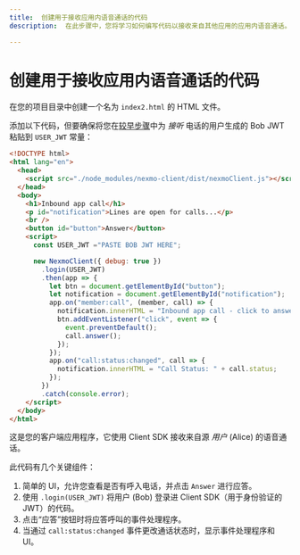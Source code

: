 ```yaml
---
title:  创建用于接收应用内语音通话的代码
description:  在此步骤中，您将学习如何编写代码以接收来自其他应用的应用内语音通话。

---
```


创建用于接收应用内语音通话的代码
================

在您的项目目录中创建一个名为 `index2.html` 的 HTML 文件。

添加以下代码，但要确保将您在[较早步骤](/client-sdk/tutorials/app-to-app/client-sdk/generate-jwts)中为 *接听* 电话的用户生成的 Bob JWT 粘贴到 `USER_JWT` 常量：

```html
<!DOCTYPE html>
<html lang="en">
  <head>
    <script src="./node_modules/nexmo-client/dist/nexmoClient.js"></script>
  </head>
  <body>
    <h1>Inbound app call</h1>
    <p id="notification">Lines are open for calls...</p>
    <br />
    <button id="button">Answer</button>
    <script>
      const USER_JWT ="PASTE BOB JWT HERE";

      new NexmoClient({ debug: true })
        .login(USER_JWT)
        .then(app => {
          let btn = document.getElementById("button");
          let notification = document.getElementById("notification");
          app.on("member:call", (member, call) => {
            notification.innerHTML = "Inbound app call - click to answer...";
            btn.addEventListener("click", event => {
              event.preventDefault();
              call.answer();
            });
          });
          app.on("call:status:changed", call => {
            notification.innerHTML = "Call Status: " + call.status;
          });
        })
        .catch(console.error);
    </script>
  </body>
</html>
```

这是您的客户端应用程序，它使用 Client SDK 接收来自源 *用户* (Alice) 的语音通话。

此代码有几个关键组件：

1. 简单的 UI，允许您查看是否有呼入电话，并点击 `Answer` 进行应答。
2. 使用 `.login(USER_JWT)` 将用户 (Bob) 登录进 Client SDK（用于身份验证的 JWT）的代码。
3. 点击“应答”按钮时将应答呼叫的事件处理程序。
4. 当通过 `call:status:changed` 事件更改通话状态时，显示事件处理程序和 UI。

